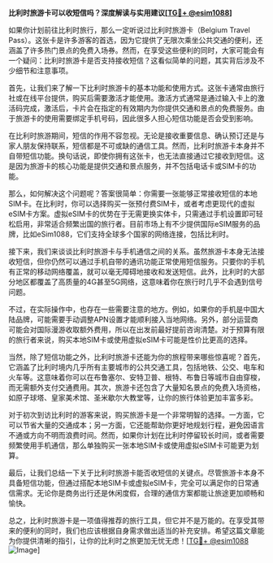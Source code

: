 **比利时旅游卡可以收短信吗？深度解读与实用建议[[TG💪+ @esim1088](https://t.me/s/esim1088)]**

如果你计划前往比利时旅行，那么一定听说过比利时旅游卡（Belgium Travel Pass）。这张卡是许多游客的首选，因为它提供了无限次乘坐公共交通的便利，还涵盖了许多热门景点的免费入场券。然而，在享受这些便利的同时，大家可能会有一个疑问：比利时旅游卡是否支持接收短信？这看似简单的问题，其实背后涉及不少细节和注意事项。

首先，让我们来了解一下比利时旅游卡的基本功能和使用方式。这张卡通常由旅行社或在线平台提供，购买后需要激活才能使用。激活方式通常是通过输入卡上的激活码完成，激活后，卡片会在指定的有效期内为你提供交通和景点的免费服务。由于旅游卡的使用需要绑定手机号码，因此很多人担心短信功能是否会受到影响。

在比利时旅游期间，短信的作用不容忽视。无论是接收重要信息、确认预订还是与家人朋友保持联系，短信都是不可或缺的通信工具。然而，比利时旅游卡本身并不自带短信功能。换句话说，即使你拥有这张卡，也无法直接通过它接收到短信。这是因为旅游卡的核心功能是提供交通和景点服务，并不包括电话卡或SIM卡的功能。

那么，如何解决这个问题呢？答案很简单：你需要一张能够正常接收短信的本地SIM卡。在比利时，你可以选择购买一张预付费SIM卡，或者考虑更现代的虚拟eSIM卡方案。虚拟eSIM卡的优势在于无需更换实体卡，只需通过手机设置即可轻松启用，非常适合频繁出国的旅行者。目前市场上有不少提供国际eSIM服务的品牌，比如eSim1088，它们支持全球多个国家的网络连接，包括比利时。

接下来，我们来谈谈比利时旅游卡与手机通信之间的关系。虽然旅游卡本身无法接收短信，但你仍然可以通过手机自带的通讯功能正常使用短信服务。只要你的手机有正常的移动网络覆盖，就可以毫无障碍地接收和发送短信。此外，比利时的大部分地区都覆盖了高质量的4G甚至5G网络，这意味着你在旅行时几乎不会遇到信号问题。

不过，在实际操作中，也存在一些需要注意的地方。例如，如果你的手机是中国大陆品牌，可能需要手动调整APN设置才能顺利接入当地网络。另外，部分运营商可能会对国际漫游收取额外费用，所以在出发前最好提前咨询清楚。对于预算有限的旅行者来说，购买本地SIM卡或使用虚拟eSIM卡可能是性价比更高的选择。

当然，除了短信功能之外，比利时旅游卡还能为你的旅程带来哪些惊喜呢？首先，它涵盖了比利时境内几乎所有主要城市的公共交通工具，包括地铁、公交、电车和火车等。这意味着你可以在布鲁塞尔、安特卫普、根特、布鲁日等城市自由穿梭，而无需额外支付交通费用。其次，旅游卡还包含了大量知名景点的免费入场资格，如原子球塔、皇家美术馆、圣米歇尔大教堂等，让你的旅行体验更加丰富多彩。

对于初次到访比利时的游客来说，购买旅游卡是一个非常明智的选择。一方面，它可以节省大量的交通成本；另一方面，它还能帮助你更好地规划行程，避免因语言不通或方向不明而浪费时间。然而，如果你计划在比利时停留较长时间，或者需要频繁使用手机通信，那么单独购买一张本地SIM卡或使用虚拟eSIM卡可能更为划算。

最后，让我们总结一下关于比利时旅游卡能否收短信的关键点。尽管旅游卡本身不具备短信功能，但通过搭配本地SIM卡或虚拟eSIM卡，完全可以满足你的日常通信需求。无论你是商务出行还是休闲度假，合理的通信方案都能让旅途更加顺畅和愉快。

总之，比利时旅游卡是一项值得推荐的旅行工具，但它并不是万能的。在享受其带来的便利的同时，我们也应该根据自身需求做出适当的补充安排。希望这篇文章能为你提供清晰的指引，让你的比利时之旅更加无忧无虑！[[TG💪+ @esim1088](https://t.me/s/esim1088) ![Image](https://i.postimg.cc/4NQfJmqS/Snipaste-2025-05-13-00-14-12.png)]